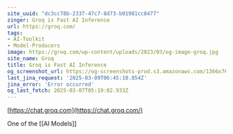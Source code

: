 ```yaml
---
site_uuid: "dc3cc78b-2337-47c7-8d73-b01981cc8477"
zinger: Groq is Fast AI Inference
url: https://groq.com/
tags:
- AI-Toolkit
- Model-Producers
image: https://groq.com/wp-content/uploads/2023/03/og-image-groq.jpg
site_name: Groq
title: Groq is Fast AI Inference
og_screenshot_url: https://og-screenshots-prod.s3.amazonaws.com/1366x768/80/false/7a536c4a7b6faf0c9b52cba239432629c3758985c167add98ce1b1c770c73e86.jpeg
last_jina_request: '2025-03-09T06:45:10.854Z'
jina_error: 'Error occurred'
og_last_fetch: 2025-03-07T05:19:02.933Z
---
```


[https://chat.groq.com](https://chat.groq.com/)

One of the [[AI Models]]

